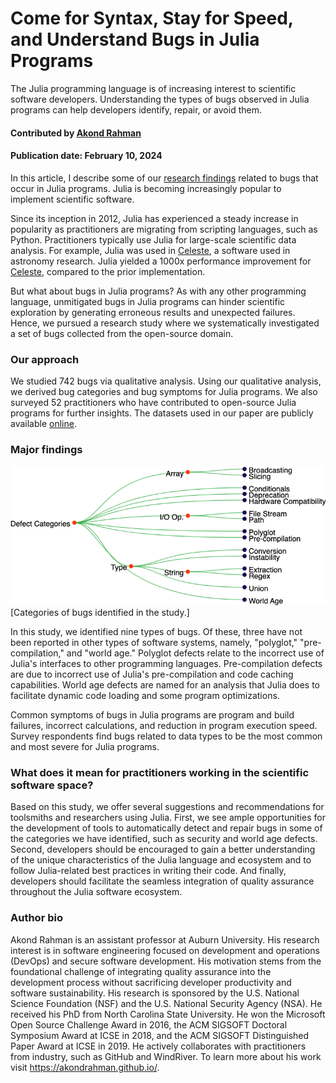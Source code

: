 # Come for Syntax, Stay for Speed, and Understand Bugs in Julia Programs

The Julia programming language is of increasing interest to scientific software developers.
Understanding the types of bugs observed in Julia programs can help developers identify, repair, or avoid them.

#### Contributed by [Akond Rahman](https://github.com/akondrahman "Akond Rahman's GitHub Profile")

#### Publication date: February 10, 2024 

In this article, I describe some of our [research findings](https://link.springer.com/article/10.1007/s10664-023-10328-5) related to bugs that occur in Julia programs.
Julia is becoming increasingly popular to implement scientific software.

Since its inception in 2012, Julia has experienced a steady increase in popularity as practitioners are migrating from scripting languages, such as Python.
Practitioners typically use Julia for large-scale scientific data analysis.
For example, Julia was used in [Celeste](https://cs.lbl.gov/news-media/news/2016/celeste-enhancements-create-new-opportunities-in-sky-surveys/), a software used in astronomy research.
Julia yielded a 1000x performance improvement for [Celeste](https://arxiv.org/abs/1611.03404), compared to the prior implementation.

But what about bugs in Julia programs? As with any other programming language, unmitigated bugs in Julia programs can hinder scientific exploration by generating erroneous results and unexpected failures. Hence, we pursued a research study where we systematically investigated a set of bugs collected from the open-source domain.

### Our approach

We studied 742 bugs via qualitative analysis. Using our qualitative analysis, we derived bug categories and bug symptoms for Julia programs. We also surveyed 52 practitioners who have contributed to open-source Julia programs for further insights. The datasets used in our paper are publicly available [online](https://figshare.com/s/35d775572bb840ebd392).  

### Major findings

<img src='../../images/julia-bugs-taxonomy.png' class='page' />[Categories of bugs identified in the study.]

In this study, we identified nine types of bugs.
Of these, three have not been reported in other types of software systems, namely, "polyglot," "pre-compilation," and "world age."
Polyglot defects relate to the incorrect use of Julia's interfaces to other programming languages.
Pre-compilation defects are due to incorrect use of Julia's pre-compilation and code caching capabilities.
World age defects are named for an analysis that Julia does to facilitate dynamic code loading and some program optimizations.

Common symptoms of bugs in Julia programs are program and build failures, incorrect calculations, and reduction in program execution speed.
Survey respondents find bugs related to data types to be the most common and most severe for Julia programs.

### What does it mean for practitioners working in the scientific software space?

Based on this study, we offer several suggestions and recommendations for toolsmiths and researchers using Julia.
First, we see ample opportunities for the development of tools to automatically detect and repair bugs in some of the categories we have identified, such as security and world age defects.
Second, developers should be encouraged to gain a better understanding of the unique characteristics of the Julia language and ecosystem and to follow Julia-related best practices in writing their code.
And finally, developers should facilitate the seamless integration of quality assurance throughout the Julia software ecosystem.

### Author bio

Akond Rahman is an assistant professor at Auburn University. His research interest is in software engineering focused on development and operations (DevOps) and secure software development. His motivation stems from the foundational challenge of integrating quality assurance into the development process without sacrificing developer productivity and software sustainability. His research is sponsored by the U.S. National Science Foundation (NSF) and the U.S. National Security Agency (NSA). He received his PhD from North Carolina State University. He won the Microsoft Open Source Challenge Award in 2016, the ACM SIGSOFT Doctoral Symposium Award at ICSE in 2018, and the ACM SIGSOFT Distinguished Paper Award at ICSE in 2019. He actively collaborates with practitioners from industry, such as GitHub and WindRiver. To learn more about his work visit <https://akondrahman.github.io/>.

<!---
Publish: yes
Topics: debugging, development tools, issue tracking, programming languages
Track: experience
--->
